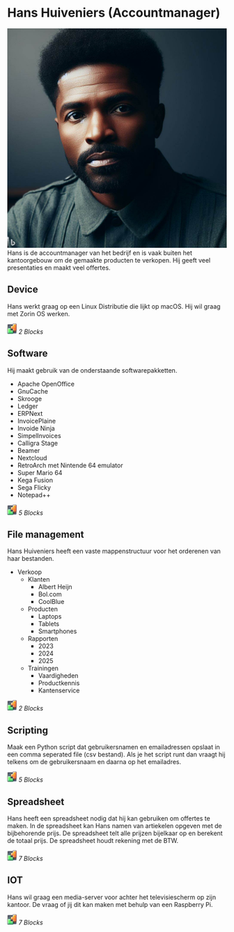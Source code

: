 # Hans Huiveniers (Accountmanager)
![Hans Huiveniers](./Afbeeldingen/Hans%20Huiveniers.jpeg)
Hans is de accountmanager van het bedrijf en is vaak buiten het kantoorgebouw om de gemaakte producten te verkopen. Hij geeft veel presentaties en maakt veel offertes.

## Device
Hans werkt graag op een Linux Distributie die lijkt op macOS. Hij wil graag met Zorin OS werken. 

![BLX](../icons/blocks2d_icon_32x32.jpg) _2 Blocks_

## Software
Hij maakt gebruik van de onderstaande softwarepakketten.
- Apache OpenOffice
- GnuCache
- Skrooge
- Ledger
- ERPNext
- InvoicePlaine
- Invoide Ninja
- SimpelInvoices
- Calligra Stage
- Beamer
- Nextcloud
- RetroArch met Nintende 64 emulator
- Super Mario 64
- Kega Fusion
- Sega Flicky
- Notepad++

![BLX](../icons/blocks2d_icon_32x32.jpg) _5 Blocks_

## File management
Hans Huiveniers heeft een vaste mappenstructuur voor het orderenen van haar bestanden.
* Verkoop
  * Klanten
    * Albert Heijn
    * Bol.com
    * CoolBlue
  * Producten
    * Laptops
    * Tablets
    * Smartphones
  * Rapporten
    * 2023
    * 2024
    * 2025
  * Trainingen
    * Vaardigheden
    * Productkennis
    * Kantenservice

![BLX](../icons/blocks2d_icon_32x32.jpg) _2 Blocks_

## Scripting
Maak een Python script dat gebruikersnamen en emailadressen opslaat in een comma seperated file (csv bestand). Als je het script runt dan vraagt hij telkens om de gebruikersnaam en daarna op het emailadres.

![BLX](../icons/blocks2d_icon_32x32.jpg) _5 Blocks_

## Spreadsheet
Hans heeft een spreadsheet nodig dat hij kan gebruiken om offertes te maken. In de spreadsheet kan Hans namen van artiekelen opgeven met de bijbehorende prijs. De spreadsheet telt alle prijzen bijelkaar op en berekent de totaal prijs. De spreadsheet houdt rekening met de BTW.

![BLX](../icons/blocks2d_icon_32x32.jpg) _7 Blocks_

## IOT
Hans wil graag een media-server voor achter het televisiescherm op zijn kantoor. De vraag of jij dit kan maken met behulp van een Raspberry Pi.

![BLX](../icons/blocks2d_icon_32x32.jpg) _7 Blocks_
